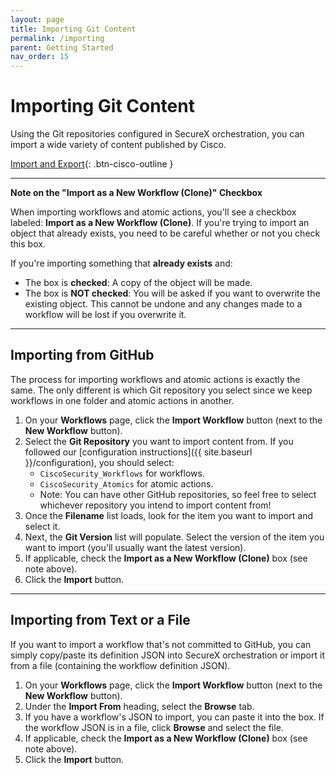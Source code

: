```yaml
---
layout: page
title: Importing Git Content
permalink: /importing
parent: Getting Started
nav_order: 15
---
```


# Importing Git Content
Using the Git repositories configured in SecureX orchestration, you can import a wide variety of content published by Cisco.

[<i class="fa fa-video mr-1"></i> Import and Export](https://www.youtube.com/watch?v=qmJk994qLOg&list=PLPFIie48Myg2tu2gHbgm-moYg8LDaXsSo){: .btn-cisco-outline }

---

**Note on the "Import as a New Workflow (Clone)" Checkbox**

When importing workflows and atomic actions, you'll see a checkbox labeled: **Import as a New Workflow (Clone)**. If you're trying to import an object that already exists, you need to be careful whether or not you check this box.

If you're importing something that **already exists** and:
* The box is **checked**: A copy of the object will be made.
* The box is **NOT checked**: You will be asked if you want to overwrite the existing object. This cannot be undone and any changes made to a workflow will be lost if you overwrite it.

---

## Importing from GitHub
The process for importing workflows and atomic actions is exactly the same. The only different is which Git repository you select since we keep workflows in one folder and atomic actions in another.

1. On your **Workflows** page, click the **Import Workflow** button (next to the **New Workflow** button).
1. Select the **Git Repository** you want to import content from. If you followed our [configuration instructions]({{ site.baseurl }}/configuration), you should select:
	* `CiscoSecurity_Workflows` for workflows.
	* `CiscoSecurity_Atomics` for atomic actions.
	* Note: You can have other GitHub repositories, so feel free to select whichever repository you intend to import content from!
1. Once the **Filename** list loads, look for the item you want to import and select it.
1. Next, the **Git Version** list will populate. Select the version of the item you want to import (you'll usually want the latest version).
1. If applicable, check the **Import as a New Workflow (Clone)** box (see note above).
1. Click the **Import** button.

---

## Importing from Text or a File
If you want to import a workflow that's not committed to GitHub, you can simply copy/paste its definition JSON into SecureX orchestration or import it from a file (containing the workflow definition JSON).

1. On your **Workflows** page, click the **Import Workflow** button (next to the **New Workflow** button).
1. Under the **Import From** heading, select the **Browse** tab.
1. If you have a workflow's JSON to import, you can paste it into the box. If the workflow JSON is in a file, click **Browse** and select the file.
1. If applicable, check the **Import as a New Workflow (Clone)** box (see note above).
1. Click the **Import** button.
